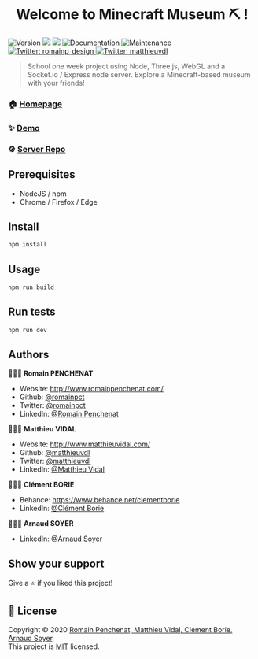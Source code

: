 <h1 align="center">Welcome to Minecraft Museum ⛏ ! </h1>
<p>
  <img alt="Version" src="https://img.shields.io/badge/version-1.0.0-blue.svg?cacheSeconds=2592000" />
  <img src="https://img.shields.io/badge/npm-%3E%3D5.5.0-blue.svg" />
  <img src="https://img.shields.io/badge/node-%3E%3D9.3.0-blue.svg" />
  <a href="https://github.com/RomainPct/Minecraft-Museum-ThreeJs#readme" target="_blank">
    <img alt="Documentation" src="https://img.shields.io/badge/documentation-yes-brightgreen.svg" />
  </a>
  <a href="https://github.com/kefranabg/readme-md-generator/graphs/commit-activity" target="_blank">
    <img alt="Maintenance" src="https://img.shields.io/badge/Maintained%3F-yes-green.svg" />
  </a>
  <a href="https://twitter.com/romainp_design" target="_blank">
    <img alt="Twitter: romainp_design" src="https://img.shields.io/twitter/follow/romainp_design.svg?style=social" />
  </a>
  <a href="https://twitter.com/matthieuvdl" target="_blank">
    <img alt="Twitter: matthieuvdl" src="https://img.shields.io/twitter/follow/matthieuvdl.svg?style=social" />
  </a>
</p>

> School one week project using Node, Three.js, WebGL and a Socket.io / Express node server. Explore a Minecraft-based museum with your friends! 

### 🏠 [Homepage](http://minecraft-museum.romainpenchenat.com/)

### ✨ [Demo](http://minecraft-museum.romainpenchenat.com/)

### ⚙️ [Server Repo](https://github.com/matthieuvdl/minecraft-museum-server/)

## Prerequisites

- NodeJS / npm
- Chrome / Firefox / Edge

## Install

```sh
npm install 
```

## Usage

```sh
npm run build  
```

## Run tests

```sh
npm run dev
```

## Authors


👨🏻‍💼 **Romain PENCHENAT**

* Website:   http://www.romainpenchenat.com/
* Github: [@romainpct](https://github.com/romainpct/)
* Twitter: [@romainpct](https://twitter.com/romainp_design/)
* LinkedIn: [@Romain Penchenat](https://www.linkedin.com/in/romain-penchenat/)

👨🏻‍💼 **Matthieu VIDAL**

* Website:   http://www.matthieuvidal.com/
* Github: [@matthieuvdl](https://github.com/matthieuvdl)
* Twitter: [@matthieuvdl](https://twitter.com/matthieuvdl/)
* LinkedIn: [@Matthieu Vidal](https://www.linkedin.com/in/matthieuvdl/)


👨🏻‍💼 **Clément BORIE**

* Behance:   https://www.behance.net/clementborie
* LinkedIn: [@Clément Borie](https://www.linkedin.com/in/cl%C3%A9ment-borie/)

👨🏻‍💼 **Arnaud SOYER**

* LinkedIn: [@Arnaud Soyer](https://www.linkedin.com/in/arnaud-soyer/)


## Show your support

Give a ⭐️ if you liked this project!

## 📝 License

Copyright © 2020 [Romain Penchenat, Matthieu Vidal, Clement Borie, Arnaud Soyer](https://github.com/romainpct/).<br/>
This project is [MIT](https://github.com/romainpct/Minecraft-Museum-ThreeJs/master/LICENSE) licensed.